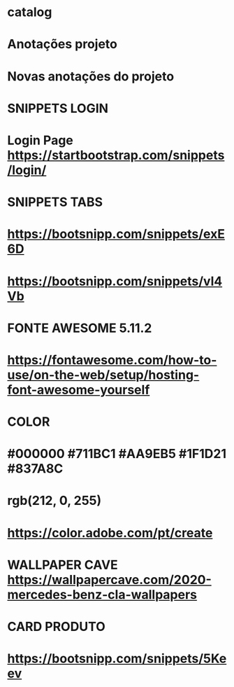 # catalog
# Anotações projeto
# Novas anotações do projeto

# SNIPPETS LOGIN
# Login Page https://startbootstrap.com/snippets/login/

# SNIPPETS TABS
# https://bootsnipp.com/snippets/exE6D
# https://bootsnipp.com/snippets/vl4Vb

# FONTE AWESOME 5.11.2
# https://fontawesome.com/how-to-use/on-the-web/setup/hosting-font-awesome-yourself

# COLOR
# #000000 #711BC1 #AA9EB5 #1F1D21 #837A8C
# rgb(212, 0, 255)
# https://color.adobe.com/pt/create

# WALLPAPER CAVE https://wallpapercave.com/2020-mercedes-benz-cla-wallpapers

# CARD PRODUTO
# https://bootsnipp.com/snippets/5Keev